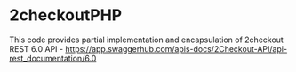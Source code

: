 # 2checkoutPHP

This code provides partial implementation and encapsulation of 2checkout REST 6.0 API - https://app.swaggerhub.com/apis-docs/2Checkout-API/api-rest_documentation/6.0

